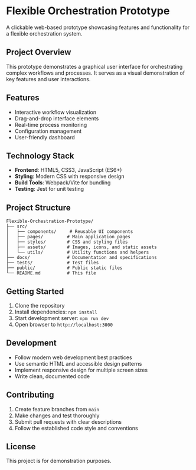 # Flexible Orchestration Prototype

A clickable web-based prototype showcasing features and functionality for a flexible orchestration system.

## Project Overview

This prototype demonstrates a graphical user interface for orchestrating complex workflows and processes. It serves as a visual demonstration of key features and user interactions.

## Features

- Interactive workflow visualization
- Drag-and-drop interface elements
- Real-time process monitoring
- Configuration management
- User-friendly dashboard

## Technology Stack

- **Frontend**: HTML5, CSS3, JavaScript (ES6+)
- **Styling**: Modern CSS with responsive design
- **Build Tools**: Webpack/Vite for bundling
- **Testing**: Jest for unit testing

## Project Structure

```
Flexible-Orchestration-Prototype/
├── src/
│   ├── components/     # Reusable UI components
│   ├── pages/         # Main application pages
│   ├── styles/        # CSS and styling files
│   ├── assets/        # Images, icons, and static assets
│   └── utils/         # Utility functions and helpers
├── docs/              # Documentation and specifications
├── tests/             # Test files
├── public/            # Public static files
└── README.md          # This file
```

## Getting Started

1. Clone the repository
2. Install dependencies: `npm install`
3. Start development server: `npm run dev`
4. Open browser to `http://localhost:3000`

## Development

- Follow modern web development best practices
- Use semantic HTML and accessible design patterns
- Implement responsive design for multiple screen sizes
- Write clean, documented code

## Contributing

1. Create feature branches from `main`
2. Make changes and test thoroughly
3. Submit pull requests with clear descriptions
4. Follow the established code style and conventions

## License

This project is for demonstration purposes.
